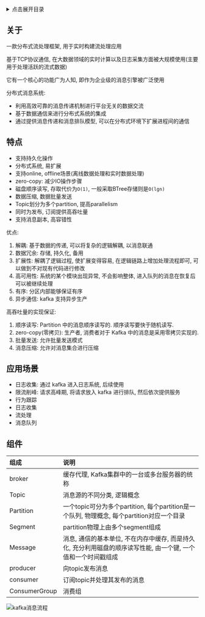 <details>
<summary>点击展开目录</summary>
<!-- TOC -->

- [关于](#关于)
- [特点](#特点)
- [应用场景](#应用场景)
- [组件](#组件)

<!-- /TOC -->
</details>

## 关于

一款分布式流处理框架, 用于实时构建流处理应用

基于TCP协议通信, 在大数据领域的实时计算以及日志采集方面被大规模使用(主要用于处理活跃的流式数据)

它有一个核心的功能广为人知, 即作为企业级的消息引擎被广泛使用

分布式消息系统:

* 利用高效可靠的消息传递机制进行平台无关的数据交流
* 基于数据通信来进行分布式系统的集成
* 通过提供消息传递和消息排队模型, 可以在分布式环境下扩展进程间的通信

## 特点

* 支持持久化操作
* 分布式系统, 易扩展
* 支持online, offline场景(离线数据处理和实时数据处理)
* zero-copy: 减少IO操作步骤
* 磁盘顺序读写, 存取代价为`O(1)`, 一般采取BTree存储则是`O(lgn)`
* 数据压缩, 数据批量发送
* Topic划分为多个partition, 提高parallelism
* 同时为发布, 订阅提供高吞吐量
* 支持消息副本, 高容错性

优点:

1. 解耦: 基于数据的传递, 可以将复杂的逻辑解耦, 以消息联通
2. 数据冗余: 存储, 持久化, 备用
3. 扩展性: 解耦了逻辑过程, 使扩展变得容易, 在逻辑链路上增加处理流程即可, 可以做到不对现有代码进行修改
4. 高可用性: 系统的某个模块出现异常, 不会影响整体, 进入队列的消息在恢复后可以被继续处理
5. 有序: 分区内部能够保证有序
6. 异步通信: kafka 支持异步生产

高吞吐量的实现保证:

1. 顺序读写: Partition 中的消息顺序读写的. 顺序读写要快于随机读写.
2. zero-copy(零拷贝): 生产者, 消费者对于 Kafka 中的消息是采用零拷贝实现的.
3. 批量发送: 允许批量发送模式
4. 消息压缩: 允许对消息集合进行压缩

## 应用场景

* 日志收集: 通过 kafka 进入日志系统, 后续使用
* 限流削峰: 请求高峰期, 将请求放入 kafka 进行排队, 然后依次提供服务
* 行为跟踪
* 日志收集
* 流处理
* 消息队列

## 组件

| 组成          | 说明                                                         |
| :------------ | :----------------------------------------------------------- |
| broker        | 缓存代理, Kafka集群中的一台或多台服务器的统称                |
| Topic         | 消息源的不同分类, 逻辑概念                                   |
| Partition     | 一个topic可分为多个partition, 每个partition是一个队列, 物理概念, 每个partition对应一个目录 |
| Segment       | partition物理上由多个segment组成                             |
| Message       | 消息, 通信的基本单位, 不在内存中缓存, 而是持久化, 充分利用磁盘的顺序读写性能, 由一个键, 一个值和一个时间戳组成 |
| producer      | 向topic发布消息                                              |
| consumer      | 订阅topic并处理其发布的消息                                  |
| ConsumerGroup | 消费组                                                       |

![kafka消息流程](https://gitee.com/LuVx/img/raw/master/kafka/kafka_msg.png)
